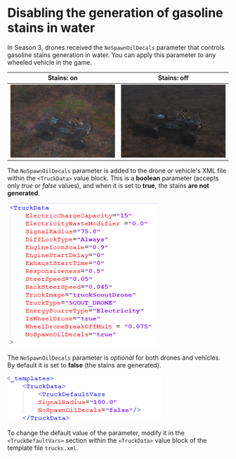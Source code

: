 # Disabling the generation of gasoline stains in water

In Season 3, drones received the `NoSpawnOilDecals` parameter that controls gasoline stains generation in water. You can apply this parameter to any wheeled vehicle in the game.

| Stains: on | Stains: off |
|-------------|-------------|
| ![Stains](./media/gasoline_stains_1.png) | ![Stains](./media/gasoline_stains_2.png) |

The `NoSpawnOilDecals` parameter is added to the drone or vehicle's XML file within the `<TruckData>` value block. This is a **boolean** parameter (accepts only *true* or *false* values), and when it is set to **true**, the stains **are not generated**.

![Stains](./media/gasoline_stains_3.png)

The `NoSpawnOilDecals` parameter is *optional* for both drones and vehicles. By default it is set to **false** (the stains are generated).

![Stains](./media/gasoline_stains_4.png)

To change the default value of the parameter, modify it in the `<TruckDefaultVars>` section within the `<TruckData>` value block of the template file `trucks.xml`.
